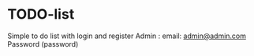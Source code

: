 # TODO-list
Simple to do list with login and register
Admin : email: admin@admin.com
Password (password) 
